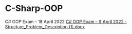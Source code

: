 # C-Sharp-OOP
C# OOP Exam – 18 April 2022
[C# OOP Exam – 9 April 2022  -Structure_Problem_Description (1).docx](https://github.com/VasilLozev/C-Sharp-OOP/files/10253971/C.OOP.Exam.9.April.2022.-Structure_Problem_Description.1.docx)
